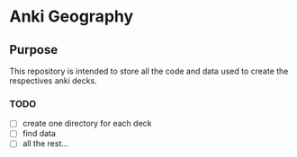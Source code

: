 # Anki Geography 

## Purpose 

This repository is intended to store all the code and data used to create the respectives anki decks.

### TODO

 - [ ] create one directory for each deck
 - [ ] find data
 - [ ] all the rest...
